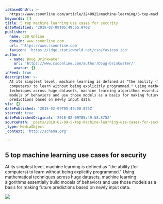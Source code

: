 ```yaml
---
isBasedOnUrl: >-
  https://www.csoonline.com/article/3240925/machine-learning/5-top-machine-learning-use-cases-for-security.html
keywords: []
title: 5 top machine learning use cases for security
dateModified: '2018-02-09T05:49:55.970Z'
publisher:
  name: CSO Online
  domain: www.csoonline.com
  url: 'https://www.csoonline.com'
  favicon: 'https://idge.staticworld.net/cso/favicon.ico'
author:
  - name: Doug Drinkwater
    url: 'https://www.csoonline.com/author/Doug-Drinkwater/'
    avatar: {}
inFeed: true
description: >-
  At its simplest level, machine learning is defined as "the ability (for
  computers) to learn without being explicitly programmed." Using mathematical
  techniques across huge datasets, machine learning algorithms essentially build
  models of behaviors and use those models as a basis for making future
  predictions based on newly input data.
via: {}
datePublished: '2018-02-09T05:49:58.875Z'
starred: true
datePublishedOriginal: '2018-02-09T05:49:58.875Z'
sourcePath: _posts/2018-02-09-5-top-machine-learning-use-cases-for-security.md
_type: MediaObject
_context: 'http://schema.org'

---
```

<article style=""><h1>5 top machine learning use cases for security</h1><p>At its simplest level, machine learning is defined as "the ability (for computers) to learn without being explicitly programmed." Using mathematical techniques across huge datasets, machine learning algorithms essentially build models of behaviors and use those models as a basis for making future predictions based on newly input data.</p><img src="https://images.idgesg.net/images/article/2017/05/artificial_intelligence_machine_learning_network_thinkstock_671750598-100724432-large.3x2.jpg" /></article>